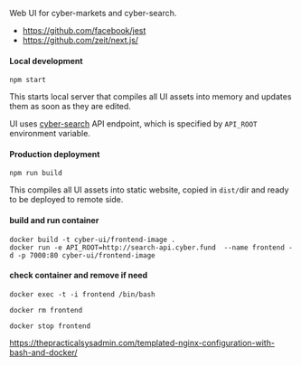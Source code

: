 Web UI for cyber-markets and cyber-search.

* https://github.com/facebook/jest
* https://github.com/zeit/next.js/

#### Local development

    npm start

This starts local server that compiles all UI assets into memory and
updates them as soon as they are edited.

UI uses [cyber-search](https://github.com/cyberFund/cyber-search) API
endpoint, which is specified by `API_ROOT` environment variable.

#### Production deployment

    npm run build

This compiles all UI assets into static website, copied in `dist/`dir
and ready to be deployed to remote side.


#### build and run container

    docker build -t cyber-ui/frontend-image .
    docker run -e API_ROOT=http://search-api.cyber.fund  --name frontend -d -p 7000:80 cyber-ui/frontend-image


#### check container and remove if need
    docker exec -t -i frontend /bin/bash

    docker rm frontend

    docker stop frontend

https://thepracticalsysadmin.com/templated-nginx-configuration-with-bash-and-docker/
